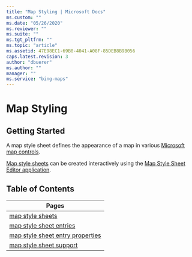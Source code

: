 ```yaml
---
title: "Map Styling | Microsoft Docs"
ms.custom: ""
ms.date: "05/26/2020"
ms.reviewer: ""
ms.suite: ""
ms.tgt_pltfrm: ""
ms.topic: "article"
ms.assetid: 47E98EC1-69B0-4041-A08F-85DEB8B9B056
caps.latest.revision: 3
author: "dbuerer"
ms.author: ""
manager: ""
ms.service: "bing-maps"
---
```

# Map Styling

## Getting Started

A map style sheet defines the appearance of a map in various [Microsoft map controls](map-style-sheet-support.md).  

[Map style sheets](map-style-sheets.md) can be created interactively using the [Map Style Sheet Editor application](https://www.microsoft.com/store/productId/9NBHTCJT72FT).

## Table of Contents

| Pages                              |
|------------------------------------|
| [map style sheets]                 |
| [map style sheet entries]          |
| [map style sheet entry properties] |
| [map style sheet support]          |

[map style sheets]: map-style-sheets.md
[map style sheet entries]: map-style-sheet-entries.md
[map style sheet entry properties]: map-style-sheet-entry-properties.md
[map style sheet support]: map-style-sheet-support.md
